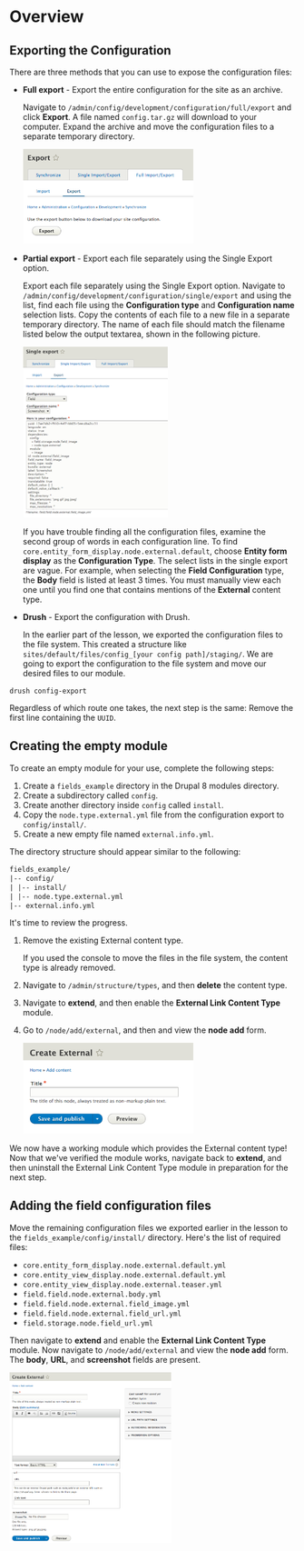 <!--
{
"name" : "drupal-8-exporting-configurations",
"version" : "0.0.1",
"title" : "Lesson 5.2 - Exporting configurations",
"description" : "Exporting configurations",
"freshnessDate" : 2015-12-11,
"homepage" : "https://docs.acquia.com/articles/drupal-8-exporting-configurations",
"canonicalSource" : "https://docs.acquia.com/articles/drupal-8-exporting-configurations",
"license" : "CC BY-SA"
}
-->

<!-- @section -->

# Overview

<!-- @section -->

## Exporting the Configuration

There are three methods that you can use to expose the configuration files:

*   **Full export** - Export the entire configuration for the site as an archive.

    Navigate to `/admin/config/development/configuration/full/export` and click **Export**. A file named `config.tar.gz` will download to your computer. Expand the archive and move the configuration files to a separate temporary directory.

    ![full-export.png](https://raw.githubusercontent.com/PronovixOutlearn/outlearn-acquia-entities-fields/master/assets/full-export.png)

*   **Partial export** - Export each file separately using the Single Export option.

    Export each file separately using the Single Export option. Navigate to `/admin/config/development/configuration/single/export` and using the list, find each file using the **Configuration type** and **Configuration name** selection lists. Copy the contents of each file to a new file in a separate temporary directory. The name of each file should match the filename listed below the output textarea, shown in the following picture.

    ![single-export.png](https://raw.githubusercontent.com/PronovixOutlearn/outlearn-acquia-entities-fields/master/assets/single-export.png)

    If you have trouble finding all the configuration files, examine the second group of words in each configuration line. To find `core.entity_form_display.node.external.default`, choose **Entity form display** as the **Configuration Type**. The select lists in the single export are vague. For example, when selecting the **Field Configuration** type, the **Body** field is listed at least 3 times. You must manually view each one until you find one that contains mentions of the **External** content type.

*   **Drush** - Export the configuration with Drush.

    In the earlier part of the lesson, we exported the configuration files to the file system. This created a structure like `sites/default/files/config_[your config path]/staging/`. We are going to export the configuration to the file system and move our desired files to our module.

  ```
  drush config-export
  ```

Regardless of which route one takes, the next step is the same: Remove the first line containing the `UUID`.

<!-- @section -->

## Creating the empty module

To create an empty module for your use, complete the following steps:

1.  Create a `fields_example` directory in the Drupal 8 modules directory.
2.  Create a subdirectory called `config`.
3.  Create another directory inside `config` called `install`.
4.  Copy the `node.type.external.yml` file from the configuration export to `config/install/`.
5.  Create a new empty file named `external.info.yml`.

The directory structure should appear similar to the following:

```
fields_example/
|-- config/
| |-- install/
| |-- node.type.external.yml
|-- external.info.yml
```
It's time to review the progress.

1.  Remove the existing External content type.

    If you used the console to move the files in the file system, the content type is already removed.

2.  Navigate to `/admin/structure/types`, and then **delete** the content type.
3.  Navigate to **extend**, and then enable the **External Link Content Type** module.
4.  Go to `/node/add/external`, and then and view the **node add** form.

    ![one-field-node.png](https://raw.githubusercontent.com/PronovixOutlearn/outlearn-acquia-entities-fields/master/assets/one-field-node.png)

We now have a working module which provides the External content type! Now that we've verified the module works, navigate back to **extend**, and then uninstall the External Link Content Type module in preparation for the next step.

<!-- @section -->

## Adding the field configuration files

Move the remaining configuration files we exported earlier in the lesson to the `fields_example/config/install/` directory. Here's the list of required files:

*   `core.entity_form_display.node.external.default.yml`
*   `core.entity_view_display.node.external.default.yml`
*   `core.entity_view_display.node.external.teaser.yml`
*   `field.field.node.external.body.yml`
*   `field.field.node.external.field_image.yml`
*   `field.field.node.external.field_url.yml`
*   `field.storage.node.field_url.yml`

Then navigate to **extend** and enable the **External Link Content Type** module. Now navigate to `/node/add/external` and view the **node add** form. The **body**, **URL**, and **screenshot** fields are present.

![enabled-external.png](https://raw.githubusercontent.com/PronovixOutlearn/outlearn-acquia-entities-fields/master/assets/enabled-external.png)
